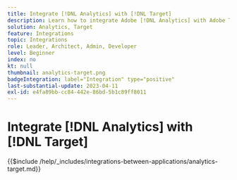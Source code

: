 ```yaml
---
title: Integrate [!DNL Analytics] with [!DNL Target]
description: Learn how to integrate Adobe [!DNL Analytics] with Adobe Target.
solution: Analytics, Target
feature: Integrations
topic: Integrations
role: Leader, Architect, Admin, Developer
level: Beginner
index: no
kt: null
thumbnail: analytics-target.png
badgeIntegration: label="Integration" type="positive"
last-substantial-update: 2023-04-11
exl-id: e4fa89bb-cc84-442e-86bd-5b1c89ff8011
---
```

# Integrate [!DNL Analytics] with [!DNL Target]

{{$include /help/_includes/integrations-between-applications/analytics-target.md}}

